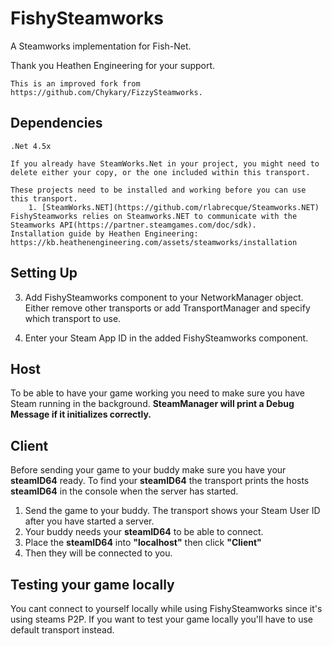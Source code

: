# FishySteamworks
A Steamworks implementation for Fish-Net.

Thank you Heathen Engineering for your support.

	This is an improved fork from https://github.com/Chykary/FizzySteamworks.

## Dependencies
	.Net 4.5x

	If you already have SteamWorks.Net in your project, you might need to delete either your copy, or the one included within this transport.	

	These projects need to be installed and working before you can use this transport.
		1. [SteamWorks.NET](https://github.com/rlabrecque/Steamworks.NET) FishySteamworks relies on Steamworks.NET to communicate with the Steamworks API(https://partner.steamgames.com/doc/sdk).
	Installation guide by Heathen Engineering: https://kb.heathenengineering.com/assets/steamworks/installation



## Setting Up

3. Add FishySteamworks component to your NetworkManager object. Either remove other transports or add TransportManager and specify which transport to use.

4. Enter your Steam App ID in the added FishySteamworks component.



## Host
To be able to have your game working you need to make sure you have Steam running in the background. **SteamManager will print a Debug Message if it initializes correctly.**



## Client
Before sending your game to your buddy make sure you have your **steamID64** ready. To find your **steamID64** the transport prints the hosts **steamID64** in the console when the server has started.

1. Send the game to your buddy. The transport shows your Steam User ID after you have started a server.
2. Your buddy needs your **steamID64** to be able to connect.
3. Place the **steamID64** into **"localhost"** then click **"Client"**
5. Then they will be connected to you.



## Testing your game locally
You cant connect to yourself locally while using FishySteamworks since it's using steams P2P. If you want to test your game locally you'll have to use default transport instead.
